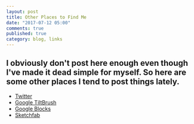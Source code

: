 ```yaml
---
layout: post
title: Other Places to Find Me
date: "2017-07-12 05:00"
comments: true
published: true
category: blog, links
---
```

I obviously don't post here enough even though I've made it dead simple for myself.
So here are some other places I tend to post things lately.
---
* [Twitter](https://twitter.com/sirkitree)
* [Google TiltBrush](https://vr.google.com/sketches/user/3dVB0GT8oMI)
* [Google Blocks](https://vr.google.com/objects/user/3dVB0GT8oMI)
* [Sketchfab](https://sketchfab.com/sirkitree)
